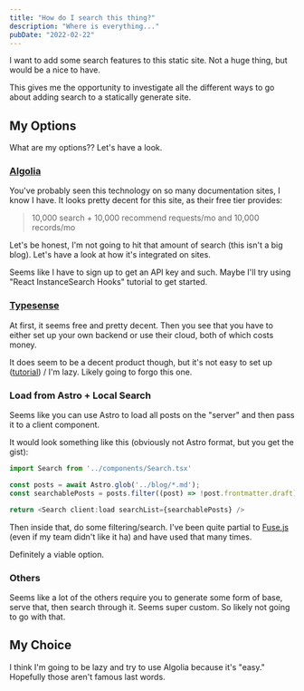 ```yaml
---
title: "How do I search this thing?"
description: "Where is everything..."
pubDate: "2022-02-22"
---
```


I want to add some search features to this static site. Not a huge thing, but would be a nice to have.

This gives me the opportunity to investigate all the different ways to go about adding search to a statically
generate site.

## My Options

What are my options?? Let's have a look.

### [Algolia](https://www.algolia.com/)

You've probably seen this technology on so many documentation sites, I know I have. It looks pretty decent for
this site, as their free tier provides:

> 10,000 search + 10,000 recommend requests/mo and 10,000 records/mo

Let's be honest, I'm not going to hit that amount of search (this isn't a big blog). Let's have a look at how it's
integrated on sites.

Seems like I have to sign up to get an API key and such. Maybe I'll try using "React InstanceSearch Hooks" tutorial to
get started.

### [Typesense](https://typesense.org/)

At first, it seems free and pretty decent. Then you see that you have to either set up your own backend or use their
cloud, both of which costs money.

It does seem to be a decent product though, but it's not easy to set up ([tutorial](https://aviyel.com/post/1006/adding-typesense-search-to-an-astro-static-generated-website))
 / I'm lazy. Likely going to forgo this one.

### Load from Astro + Local Search

Seems like you can use Astro to load all posts on the "server" and then pass it to a client component.

It would look something like this (obviously not Astro format, but you get the gist):

```js
import Search from '../components/Search.tsx'

const posts = await Astro.glob('../blog/*.md');
const searchablePosts = posts.filter((post) => !post.frontmatter.draft); // or whatever filters

return <Search client:load searchList={searchablePosts} />
```

Then inside that, do some filtering/search. I've been quite partial to [Fuse.js](https://fusejs.io/) (even if my team 
didn't like it ha) and have used that many times.

Definitely a viable option.

### Others

Seems like a lot of the others require you to generate some form of base, serve that, then search through it. Seems
super custom. So likely not going to go with that.

## My Choice

I think I'm going to be lazy and try to use Algolia because it's "easy." Hopefully those aren't famous last words.
